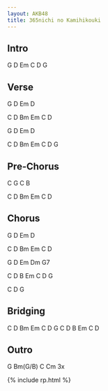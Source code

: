 ```yaml
---
layout: AKB48
title: 365nichi no Kamihikouki
---
```

## Intro 
G D Em C D G 

## Verse 
G D Em D 

C D Bm Em C D 

G D Em D 

C D Bm Em C D G 

## Pre-Chorus 
C G C B 

C D Bm Em C D 

## Chorus 
G D Em D 

C D Bm Em C D 

G D Em Dm G7 

C D B Em C D G 

C D G 

## Bridging 
C D Bm Em C D G 
C D B Em C D 

## Outro 
G Bm(G/B) C Cm 3x 

{% include rp.html %}
